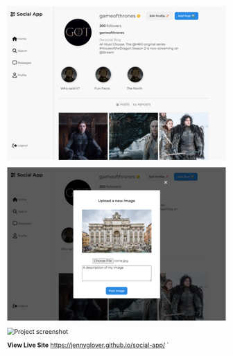 
![Project screenshot](src/images/socialappimg.png)

![Project screenshot](src/images/socialappimg2.png)

![Project screenshot](src/images/socialappimg3.png)


**View Live Site**
https://jennyglover.github.io/social-app/
`
